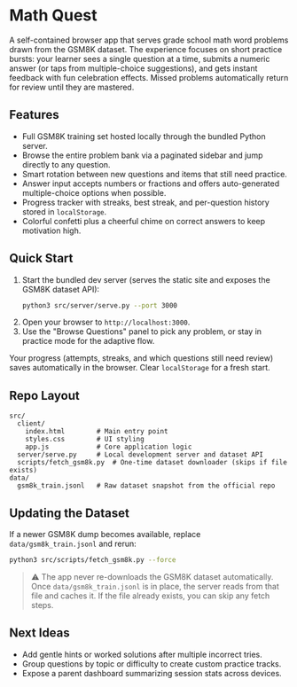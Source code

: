 # Math Quest

A self-contained browser app that serves grade school math word problems drawn from the GSM8K dataset. The experience focuses on short practice bursts: your learner sees a single question at a time, submits a numeric answer (or taps from multiple-choice suggestions), and gets instant feedback with fun celebration effects. Missed problems automatically return for review until they are mastered.

## Features

- Full GSM8K training set hosted locally through the bundled Python server.
- Browse the entire problem bank via a paginated sidebar and jump directly to any question.
- Smart rotation between new questions and items that still need practice.
- Answer input accepts numbers or fractions and offers auto-generated multiple-choice options when possible.
- Progress tracker with streaks, best streak, and per-question history stored in `localStorage`.
- Colorful confetti plus a cheerful chime on correct answers to keep motivation high.

## Quick Start

1. Start the bundled dev server (serves the static site and exposes the GSM8K dataset API):
   ```bash
   python3 src/server/serve.py --port 3000
   ```
2. Open your browser to `http://localhost:3000`.
3. Use the "Browse Questions" panel to pick any problem, or stay in practice mode for the adaptive flow.

Your progress (attempts, streaks, and which questions still need review) saves automatically in the browser. Clear `localStorage` for a fresh start.

## Repo Layout

```
src/
  client/
    index.html        # Main entry point
    styles.css        # UI styling
    app.js            # Core application logic
  server/serve.py     # Local development server and dataset API
  scripts/fetch_gsm8k.py  # One-time dataset downloader (skips if file exists)
data/
  gsm8k_train.jsonl   # Raw dataset snapshot from the official repo
```

## Updating the Dataset

If a newer GSM8K dump becomes available, replace `data/gsm8k_train.jsonl` and rerun:

```bash
python3 src/scripts/fetch_gsm8k.py --force
```

> ⚠️ The app never re-downloads the GSM8K dataset automatically. Once `data/gsm8k_train.jsonl` is in place, the server reads from that file and caches it. If the file already exists, you can skip any fetch steps.

## Next Ideas

- Add gentle hints or worked solutions after multiple incorrect tries.
- Group questions by topic or difficulty to create custom practice tracks.
- Expose a parent dashboard summarizing session stats across devices.
